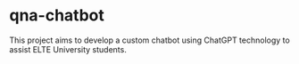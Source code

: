 # qna-chatbot
This project aims to develop a custom chatbot using ChatGPT technology to assist ELTE University students. 
